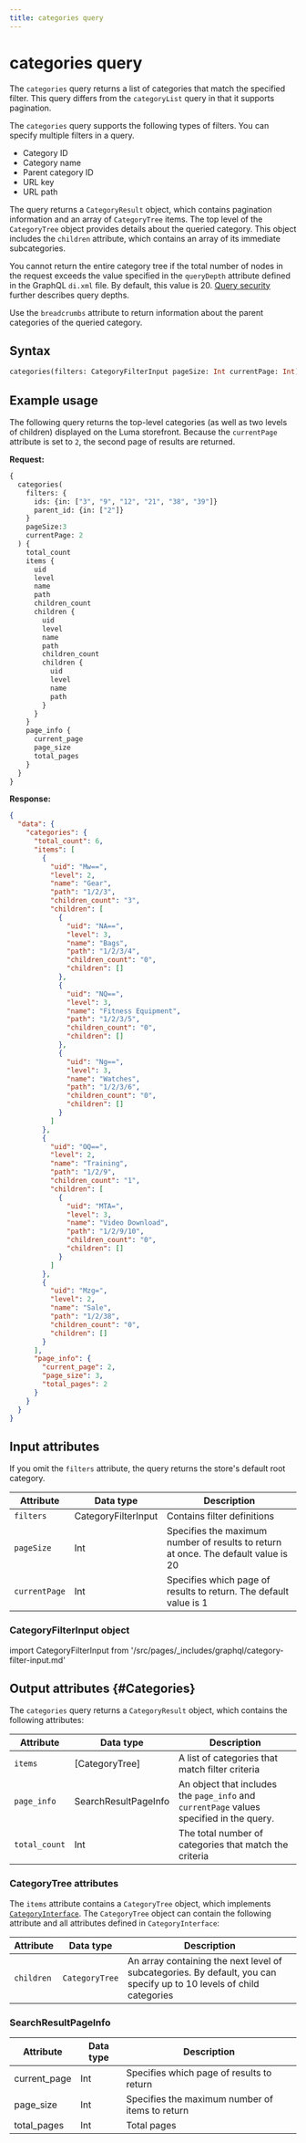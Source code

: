 ```yaml
---
title: categories query
---
```


# categories query

The `categories` query returns a list of categories that match the specified filter. This query differs from the `categoryList` query in that it supports pagination.

The `categories` query supports the following types of filters. You can specify multiple filters in a query.

-  Category ID
-  Category name
-  Parent category ID
-  URL key
-  URL path

The query returns a `CategoryResult` object, which contains pagination information and an array of `CategoryTree` items. The top level of the `CategoryTree` object provides details about the queried category. This object includes the `children` attribute, which contains an array of its immediate subcategories.

<InlineAlert variant="info" slots="text" />

You cannot return the entire category tree if the total number of nodes in the request exceeds the value specified in the `queryDepth` attribute defined in the GraphQL `di.xml` file. By default, this value is 20. [Query security]({{page.baseurl}}/graphql/security-configuration.html) further describes query depths.

Use the `breadcrumbs` attribute to return information about the parent categories of the queried category.

## Syntax

```graphql
categories(filters: CategoryFilterInput pageSize: Int currentPage: Int): CategoryResult
```

## Example usage

The following query returns the top-level categories (as well as two levels of children) displayed on the Luma storefront. Because the `currentPage` attribute is set to `2`, the second page of results are returned.

**Request:**

```graphql
{
  categories(
    filters: {
      ids: {in: ["3", "9", "12", "21", "38", "39"]}
      parent_id: {in: ["2"]}
    }
    pageSize:3
    currentPage: 2
  ) {
    total_count
    items {
      uid
      level
      name
      path
      children_count
      children {
        uid
        level
        name
        path
        children_count
        children {
          uid
          level
          name
          path
        }
      }
    }
    page_info {
      current_page
      page_size
      total_pages
    }
  }
}
```

**Response:**

```json
{
  "data": {
    "categories": {
      "total_count": 6,
      "items": [
        {
          "uid": "Mw==",
          "level": 2,
          "name": "Gear",
          "path": "1/2/3",
          "children_count": "3",
          "children": [
            {
              "uid": "NA==",
              "level": 3,
              "name": "Bags",
              "path": "1/2/3/4",
              "children_count": "0",
              "children": []
            },
            {
              "uid": "NQ==",
              "level": 3,
              "name": "Fitness Equipment",
              "path": "1/2/3/5",
              "children_count": "0",
              "children": []
            },
            {
              "uid": "Ng==",
              "level": 3,
              "name": "Watches",
              "path": "1/2/3/6",
              "children_count": "0",
              "children": []
            }
          ]
        },
        {
          "uid": "OQ==",
          "level": 2,
          "name": "Training",
          "path": "1/2/9",
          "children_count": "1",
          "children": [
            {
              "uid": "MTA=",
              "level": 3,
              "name": "Video Download",
              "path": "1/2/9/10",
              "children_count": "0",
              "children": []
            }
          ]
        },
        {
          "uid": "Mzg=",
          "level": 2,
          "name": "Sale",
          "path": "1/2/38",
          "children_count": "0",
          "children": []
        }
      ],
      "page_info": {
        "current_page": 2,
        "page_size": 3,
        "total_pages": 2
      }
    }
  }
}
```

## Input attributes

If you omit the `filters` attribute, the query returns the store's default root category.

Attribute | Data type | Description
--- | --- | ---
`filters` | CategoryFilterInput | Contains filter definitions
`pageSize` | Int | Specifies the maximum number of results to return at once. The default value is 20
`currentPage` | Int | Specifies which page of results to return. The default value is 1

### CategoryFilterInput object

import CategoryFilterInput from '/src/pages/_includes/graphql/category-filter-input.md'

<CategoryFilterInput />

## Output attributes {#Categories}

The `categories` query returns a `CategoryResult` object, which contains the following attributes:

Attribute | Data type | Description
--- | --- | ---
`items` | [CategoryTree] | A list of categories that match filter criteria
`page_info`| SearchResultPageInfo | An object that includes the `page_info` and `currentPage` values specified in the query.
`total_count` | Int | The total number of categories that match the criteria

### CategoryTree attributes

The `items` attribute contains a `CategoryTree` object, which implements [`CategoryInterface`]({{page.baseurl}}/graphql/interfaces/category-interface.html). The `CategoryTree` object can contain the following attribute and all attributes defined in `CategoryInterface`:

Attribute | Data type | Description
--- | --- | ---
`children` | `CategoryTree` | An array containing the next level of subcategories. By default, you can specify up to 10 levels of child categories

### SearchResultPageInfo

Attribute | Data type | Description
--- | --- | ---
current_page | Int | Specifies which page of results to return
page_size | Int | Specifies the maximum number of items to return
total_pages | Int | Total pages
